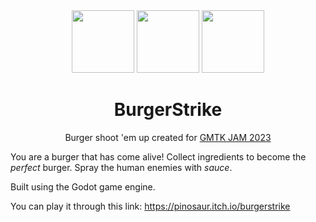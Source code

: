 <div align="center">

<div align="center">
  <img height="100px" src="./sprites/burger/lettuce.png"/>
  <img height="100px" src="./sprites/burger/tomato.png"/>
  <img height="100px" src="./sprites/burger/onion.png"/>
</div>

# BurgerStrike

Burger shoot 'em up created for [GMTK JAM 2023](https://itch.io/jam/gmtk-2023)

</div>

You are a burger that has come alive! Collect ingredients to become the *perfect* burger. Spray the human enemies with *sauce*.

Built using the Godot game engine.

You can play it through this link: 
https://pinosaur.itch.io/burgerstrike
